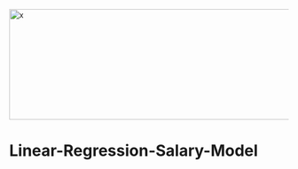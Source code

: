 <img src="https://www.duperrin.com/wp-content/uploads/2017/05/EMployee-experience-success.jpg" alt="x" width=1000 height=200 >

# Linear-Regression-Salary-Model
